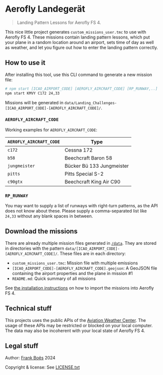 # Aerofly Landegerät

> Landing Pattern Lessons for Aerofly FS 4.

This nice little project generates `custom_missions_user.tmc` to use with Aerofly FS 4. These missions contain landing pattern lessons, which put your plane in a random location around an airport, sets time of day as well as weather, and let you figure out how to enter the landing pattern correctly.

## How to use it

After installing this tool, use this CLI command to generate a new mission file:

```bash
# npm start [ICAO_AIRPORT_CODE] [AEROFLY_AIRCRAFT_CODE] [RP_RUNWAY,..]
npm start KMVY C172 24,33
```

Missions will be generated in `data/Landing_Challenges-[ICAO_AIRPORT_CODE]-[AEROFLY_AIRCRAFT_CODE]/`.

### `AEROFLY_AIRCRAFT_CODE`

Working examples for `AEROFLY_AIRCRAFT_CODE`:

| `AEROFLY_AIRCRAFT_CODE` | Type                      |
| -------------------- | ------------------------- |
| `c172`               | Cessna 172                |
| `b58`                | Beechcraft Baron 58       |
| `jungmeister`        | Bücker Bü 133 Jungmeister |
| `pitts`              | Pitts Special S-2         |
| `c90gtx`             | Beechcraft King Air C90   |

### `RP_RUNWAY`

You may want to supply a list of runways with right-turn patterns, as the API does not know about these. Please supply a comma-separated list like `24,33` without any blank spaces in between.

## Download the missions

There are already multiple mission files generated in [`/data`](./data/). They are stored in directories with the pattern `data/[ICAO_AIRPORT_CODE]-[AEROFLY_AIRCRAFT_CODE]/`. These files are in each directory:

- `custom_missions_user.tmc`: Mission file with multiple emissions
- `[ICAO_AIRPORT_CODE]-[AEROFLY_AIRCRAFT_CODE].geojson`: A GeoJSON file containing the airport properties and the plane in mission #1
- `README.md`: Quick summary of all missions

See [the installation instructions](https://fboes.github.io/aerofly-missions/docs/generic-installation.html) on how to import the missions into Aerofly FS 4.

## Technical stuff

This projects uses the public APIs of the [Aviation Weather Center](https://aviationweather.gov/). The usage of these APIs may be restricted or blocked on your local computer. The data may also be incoherent with your local state of Aerofly FS 4.

## Legal stuff

Author: [Frank Boës](https://3960.org/) 2024

Copyright & license: See [LICENSE.txt](LICENSE.txt)

